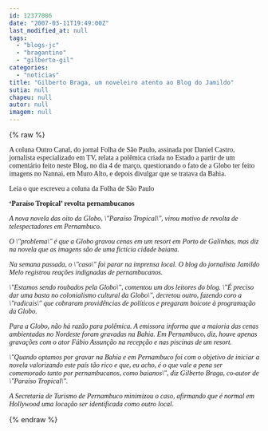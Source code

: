 ```yaml
---
id: 12377006
date: "2007-03-11T19:49:00Z"
last_modified_at: null
tags:
  - "blogs-jc"
  - "bragantino"
  - "gilberto-gil"
categories:
  - "noticias"
title: "Gilberto Braga, um noveleiro atento ao Blog do Jamildo"
sutia: null
chapeu: null
autor: null
imagem: null
---
```

{% raw %}
<p><P><FONT face=Verdana>A coluna Outro Canal, do jornal Folha de São Paulo, assinada por Daniel Castro, jornalista especializado em TV, relata a polêmica criada no Estado a partir de um comentário feito neste Blog, no dia 4 de março, questionando o fato de a Globo ter feito imagens no Nannai, em Muro Alto, e depois divulgar que se tratava da Bahia.</FONT></P></p>
<p><P><FONT face=Verdana>Leia o que escreveu a coluna da Folha de São Paulo</FONT></P></p>
<p><P><FONT face=Verdana><STRONG>‘Paraíso Tropical’ revolta pernambucanos</STRONG></FONT></P></p>
<p><P><FONT face=Verdana><EM>A nova novela das oito da Globo, \"Paraíso Tropical\", virou motivo de revolta de telespectadores em Pernambuco. </EM></FONT></P></p>
<p><P><FONT face=Verdana><EM>O \"problema\" é que a Globo gravou cenas em um resort em Porto de Galinhas, mas diz na novela que as imagens são de uma fictícia cidade baiana. </EM></FONT></P></p>
<p><P><FONT face=Verdana><EM>Na semana passada, o \"caso\" foi parar na imprensa local. O blog do jornalista Jamildo Melo registrou reações indignadas de pernambucanos. </EM></FONT></P></p>
<p><P><FONT face=Verdana><EM>\"Estamos sendo roubados pela Globo\", comentou um dos leitores do blog. \"É preciso dar uma basta no colonialismo cultural da Globo\", decretou outro, fazendo coro a \"radicais\" que cobraram providências de políticos e pregaram boicote à programação da Globo. </EM></FONT></P></p>
<p><P><FONT face=Verdana><EM>Para a Globo, não há razão para polêmica. A emissora informa que a maioria das cenas ambientadas no Nordeste foram gravadas na Bahia. Em Pernambuco, diz, houve apenas gravações com o ator Fábio Assunção na recepção e nas piscinas de um resort. </EM></FONT></P></p>
<p><P><FONT face=Verdana><EM>\"Quando optamos por gravar na Bahia e em Pernambuco foi com o objetivo de iniciar a novela valorizando este país tão rico e que, eu acho, é o que vale a pena ser comemorado tanto por pernambucanos, como baianos\", diz Gilberto Braga, co-autor de \"Paraíso Tropical\". </EM></FONT></P></p>
<p><P><FONT face=Verdana><EM>A Secretaria de Turismo de Pernambuco minimizou o caso, afirmando que é normal em Hollywood uma locação ser identificada como outro local. </EM></FONT></P> </p>
{% endraw %}